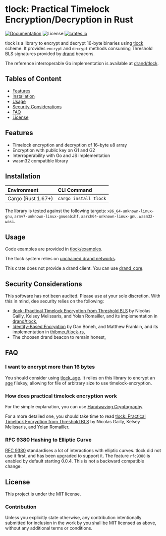 # tlock: Practical Timelock Encryption/Decryption in Rust

[![Documentation](https://img.shields.io/badge/docs-main-blue.svg)][Documentation]
![License](https://img.shields.io/crates/l/tlock_age.svg)
[![crates.io](https://img.shields.io/crates/v/tlock_age.svg)][Crates.io]

[Crates.io]: https://crates.io/crates/tlock_age
[Documentation]: https://docs.rs/tlock_age/

tlock is a library to encrypt and decrypt 16-byte binaries using [tlock](https://eprint.iacr.org/2023/189) scheme. It provides `encrypt` and `decrypt` methods consuming Threshold BLS signatures provided by [drand](https://drand.love/docs/specification/) beacons.

The reference interroperable Go implementation is available at [drand/tlock](https://github.com/drand/tlock).

## Tables of Content

* [Features](#features)
* [Installation](#installation)
* [Usage](#usage)
* [Security Considerations](#security-considerations)
* [FAQ](#faq)
* [License](#license)

## Features

* Timelock encryption and decryption of 16-byte u8 array
* Encryption with public key on G1 and G2
* Interroperability with Go and JS implementation
* wasm32 compatible library

## Installation

| Environment        | CLI Command               |
|:-------------------|:--------------------------|
| Cargo (Rust 1.67+) | `cargo install tlock` |

The library is tested against the following targets: `x86_64-unknown-linux-gnu`, `armv7-unknown-linux-gnueabihf`, `aarch64-unknown-linux-gnu`, `wasm32-wasi`.

## Usage

Code examples are provided in [tlock/examples](./examples).

The tlock system relies on [unchained drand networks](https://drand.love/docs/cryptography/#randomness).

This crate does not provide a drand client. You can use [drand_core](https://github.com/thibmeu/drand-rs).

## Security Considerations

This software has not been audited. Please use at your sole discretion. With this in mind, dee security relies on the following:
* [tlock: Practical Timelock Encryption from Threshold BLS](https://eprint.iacr.org/2023/189) by Nicolas Gailly, Kelsey Melissaris, and Yolan Romailler, and its implementation in [drand/tlock](https://github.com/drand/tlock),
* [Identity-Based Encryption](https://crypto.stanford.edu/~dabo/papers/bfibe.pdf) by Dan Boneh, and Matthew Franklin, and its implementation in [thibmeu/tlock-rs](https://github.com/thibmeu/tlock-rs),
* The choosen drand beacon to remain honest,

## FAQ

### I want to encrypt more than 16 bytes

You should consider using [tlock_age](https://github.com/thibmeu/tlock-rs). It relies on this library to encrypt an [age](https://github.com/C2SP/C2SP/blob/main/age.md) filekey, allowing for file of arbitrary size to use timelock-encryption.

### How does practical timelock encryption work

For the simple explanation, you can use [Handwaving Cryptography](../assets/handwaving-cryptography.md).

For a more detailed one, you should take time to read [tlock: Practical Timelock Encryption from Threshold BLS](https://eprint.iacr.org/2023/189) by Nicolas Gailly, Kelsey Melissaris, and Yolan Romailler.

### RFC 9380 Hashing to Elliptic Curve

[RFC 9380](https://www.rfc-editor.org/rfc/rfc9380) standardises a lot of interactions with elliptic curves. tlock did not use it first, and has been upgraded to support it. The feature `rfc9380` is enabled by default starting 0.0.4. This is not a backward compatible change.

## License

This project is under the MIT license.

### Contribution

Unless you explicitly state otherwise, any contribution intentionally submitted for inclusion in the work by you shall be MIT licensed as above, without any additional terms or conditions.
